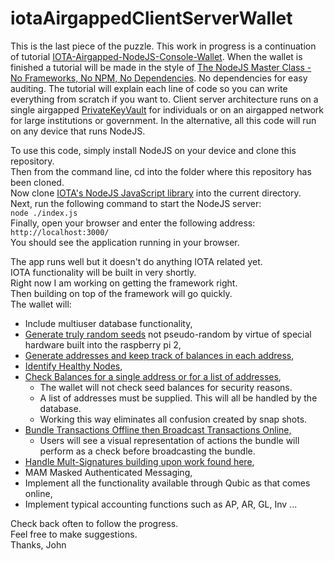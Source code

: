 ﻿# iotaAirgappedClientServerWallet
 This is the last piece of the puzzle. This work in progress is a continuation of tutorial [IOTA-Airgapped-NodeJS-Console-Wallet](https://github.com/johnshearing/IOTA-Airgapped-NodeJS-Console-Wallet). When the wallet is finished a tutorial will be made in the style of [The NodeJS Master Class - No Frameworks, No NPM, No Dependencies](https://pirple.thinkific.com/courses/the-nodejs-master-class). No dependencies for easy auditing. The tutorial will explain each line of code so you can write everything from scratch if you want to. Client server architecture runs on a single airgapped [PrivateKeyVault](https://github.com/johnshearing/PrivateKeyVault) for individuals or on an airgapped network for large institutions or government. In the alternative, all this code will run on any device that runs NodeJS.  
 
 To use this code, simply install NodeJS on your device and clone this repository.  
 Then from the command line, cd into the folder where this repository has been cloned.  
 Now clone [IOTA's NodeJS JavaScript library](https://github.com/iotaledger/iota.js) into the current directory.  
 Next, run the following command to start the NodeJS server:  
 `node ./index.js`  
 Finally, open your browser and enter the following address:  
 `http://localhost:3000/`  
 You should see the application running in your browser.
 
 The app runs well but it doesn't do anything IOTA related yet.  
 IOTA functionality will be built in very shortly.  
 Right now I am working on getting the framework right.  
 Then building on top of the framework will go quickly.  
 The wallet will:  
 * Include multiuser database functionality,  
 * [Generate truly random seeds](https://github.com/johnshearing/IOTA-Airgapped-NodeJS-Console-Wallet#generating-seeds-with-a-true-random-number-generator) not pseudo-random by virtue of special hardware built into the raspberry pi 2,  
 * [Generate addresses and keep track of balances in each address](https://github.com/johnshearing/IOTA-Airgapped-NodeJS-Console-Wallet#make-addresses-from-your-seeds-to-store-iotas),  
 * [Identify Healthy Nodes](https://github.com/johnshearing/IOTA-Airgapped-NodeJS-Console-Wallet#find-a-healthy-computer-on-the-tangle-to-use-for-checking-the-balance-of-your-new-address),   
 * [Check Balances for a single address or for a list of addresses](https://github.com/johnshearing/IOTA-Airgapped-NodeJS-Console-Wallet#check-your-balance-at-address-a0),   
   * The wallet will not check seed balances for security reasons.  
   * A list of addresses must be supplied. This will all be handled by the database.  
   * Working this way eliminates all confusion created by snap shots.  
 * [Bundle Transactions Offline then Broadcast Transactions Online,](https://github.com/johnshearing/IOTA-Airgapped-NodeJS-Console-Wallet#make-a-signed-transaction-bundle-and-broadcast-it-to-the-tangle)   
   * Users will see a visual representation of actions the bundle will perform as a check before broadcasting the bundle.  
 * [Handle Mult-Signatures building upon work found here](https://www.mobilefish.com/services/cryptocurrency/iota_multisig.html),  
 * MAM Masked Authenticated Messaging,  
 * Implement all the functionality available through Qubic as that comes online,  
 * Implement typical accounting functions such as AP, AR, GL, Inv ...  
 
 Check back often to follow the progress.  
 Feel free to make suggestions.  
 Thanks, John
